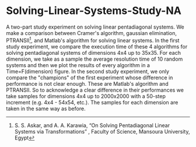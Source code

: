 # Solving-Linear-Systems-Study-NA
A two-part study experiment on solving linear pentadiagonal systems. We make a comparison between Cramer's algorithm, gaussian elimination, PTRANSII[^1], and Matlab's algorithm for solving linear systems. 
In the first study experiment, we compare the execution time of these 4 algorithms for solving pentadiagonal systems of dimensions 4x4 up to 35x35. 
For each dimension, we take as a sample the average resolution time of 10 random systems and then we plot the results of every algorithm in a Time=F(dimension) figure.
In the second study experiment, we only compare the "champions" of the first experiment whose difference in performance is not clear enough. These are Matlab's algorithm and PTRANSII. So to acknowledge a clear difference in their performances we take samples for dimensions 4x4 up to 2000x2000 with a 50-step increment (e.g. 4x4 - 54x54, etc.). The samples for each dimension are taken in the same way as before.


[^1]: S. S. Askar, and A. A. Karawia, “On Solving Pentadiagonal Linear Systems via Transformations” , Faculty of Science, Mansoura University, Egypt
